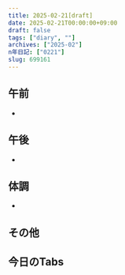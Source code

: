 ```yaml
---
title: 2025-02-21[draft]
date: 2025-02-21T00:00:00+09:00
draft: false
tags: ["diary", ""]
archives: ["2025-02"]
n年日記: ["0221"]
slug: 699161
---
```

## 午前
- 
## 午後
- 
## 体調
- 
## その他
## 今日のTabs